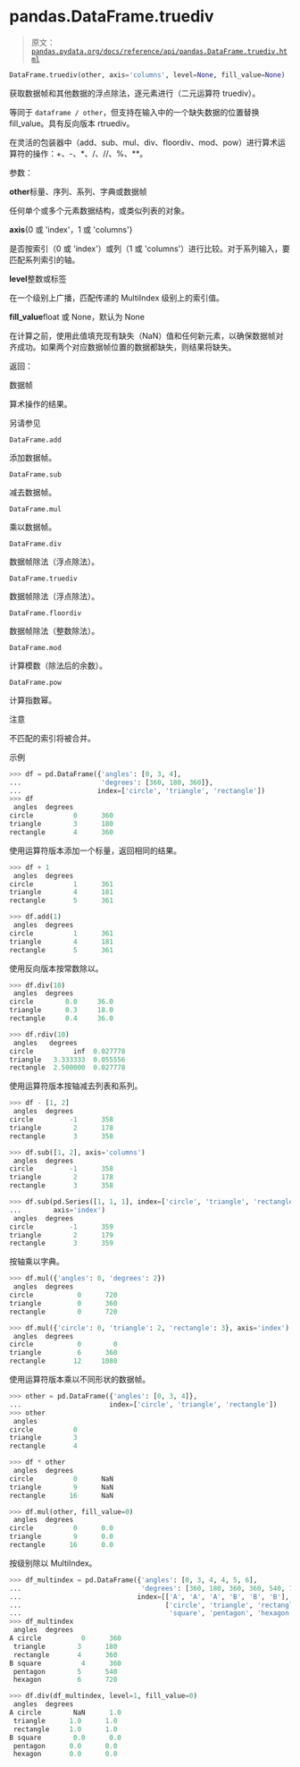 # pandas.DataFrame.truediv

> 原文：[`pandas.pydata.org/docs/reference/api/pandas.DataFrame.truediv.html`](https://pandas.pydata.org/docs/reference/api/pandas.DataFrame.truediv.html)

```py
DataFrame.truediv(other, axis='columns', level=None, fill_value=None)
```

获取数据帧和其他数据的浮点除法，逐元素进行（二元运算符 truediv）。

等同于 `dataframe / other`，但支持在输入中的一个缺失数据的位置替换 fill_value。具有反向版本 rtruediv。

在灵活的包装器中（add、sub、mul、div、floordiv、mod、pow）进行算术运算符的操作：+、-、*、/、//、%、**。

参数：

**other**标量、序列、系列、字典或数据帧

任何单个或多个元素数据结构，或类似列表的对象。

**axis**{0 或 'index'，1 或 'columns'}

是否按索引（0 或 'index'）或列（1 或 'columns'）进行比较。对于系列输入，要匹配系列索引的轴。

**level**整数或标签

在一个级别上广播，匹配传递的 MultiIndex 级别上的索引值。

**fill_value**float 或 None，默认为 None

在计算之前，使用此值填充现有缺失（NaN）值和任何新元素，以确保数据帧对齐成功。如果两个对应数据帧位置的数据都缺失，则结果将缺失。

返回：

数据帧

算术操作的结果。

另请参见

`DataFrame.add`

添加数据帧。

`DataFrame.sub`

减去数据帧。

`DataFrame.mul`

乘以数据帧。

`DataFrame.div`

数据帧除法（浮点除法）。

`DataFrame.truediv`

数据帧除法（浮点除法）。

`DataFrame.floordiv`

数据帧除法（整数除法）。

`DataFrame.mod`

计算模数（除法后的余数）。

`DataFrame.pow`

计算指数幂。

注意

不匹配的索引将被合并。

示例

```py
>>> df = pd.DataFrame({'angles': [0, 3, 4],
...                    'degrees': [360, 180, 360]},
...                   index=['circle', 'triangle', 'rectangle'])
>>> df
 angles  degrees
circle          0      360
triangle        3      180
rectangle       4      360 
```

使用运算符版本添加一个标量，返回相同的结果。

```py
>>> df + 1
 angles  degrees
circle          1      361
triangle        4      181
rectangle       5      361 
```

```py
>>> df.add(1)
 angles  degrees
circle          1      361
triangle        4      181
rectangle       5      361 
```

使用反向版本按常数除以。

```py
>>> df.div(10)
 angles  degrees
circle        0.0     36.0
triangle      0.3     18.0
rectangle     0.4     36.0 
```

```py
>>> df.rdiv(10)
 angles   degrees
circle          inf  0.027778
triangle   3.333333  0.055556
rectangle  2.500000  0.027778 
```

使用运算符版本按轴减去列表和系列。

```py
>>> df - [1, 2]
 angles  degrees
circle         -1      358
triangle        2      178
rectangle       3      358 
```

```py
>>> df.sub([1, 2], axis='columns')
 angles  degrees
circle         -1      358
triangle        2      178
rectangle       3      358 
```

```py
>>> df.sub(pd.Series([1, 1, 1], index=['circle', 'triangle', 'rectangle']),
...        axis='index')
 angles  degrees
circle         -1      359
triangle        2      179
rectangle       3      359 
```

按轴乘以字典。

```py
>>> df.mul({'angles': 0, 'degrees': 2})
 angles  degrees
circle           0      720
triangle         0      360
rectangle        0      720 
```

```py
>>> df.mul({'circle': 0, 'triangle': 2, 'rectangle': 3}, axis='index')
 angles  degrees
circle           0        0
triangle         6      360
rectangle       12     1080 
```

使用运算符版本乘以不同形状的数据帧。

```py
>>> other = pd.DataFrame({'angles': [0, 3, 4]},
...                      index=['circle', 'triangle', 'rectangle'])
>>> other
 angles
circle          0
triangle        3
rectangle       4 
```

```py
>>> df * other
 angles  degrees
circle          0      NaN
triangle        9      NaN
rectangle      16      NaN 
```

```py
>>> df.mul(other, fill_value=0)
 angles  degrees
circle          0      0.0
triangle        9      0.0
rectangle      16      0.0 
```

按级别除以 MultiIndex。

```py
>>> df_multindex = pd.DataFrame({'angles': [0, 3, 4, 4, 5, 6],
...                              'degrees': [360, 180, 360, 360, 540, 720]},
...                             index=[['A', 'A', 'A', 'B', 'B', 'B'],
...                                    ['circle', 'triangle', 'rectangle',
...                                     'square', 'pentagon', 'hexagon']])
>>> df_multindex
 angles  degrees
A circle          0      360
 triangle        3      180
 rectangle       4      360
B square          4      360
 pentagon        5      540
 hexagon         6      720 
```

```py
>>> df.div(df_multindex, level=1, fill_value=0)
 angles  degrees
A circle        NaN      1.0
 triangle      1.0      1.0
 rectangle     1.0      1.0
B square        0.0      0.0
 pentagon      0.0      0.0
 hexagon       0.0      0.0 
```
